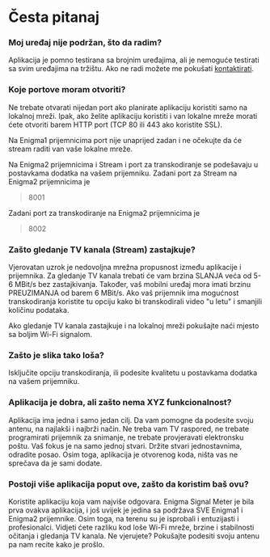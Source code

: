 # Česta pitanaj
### Moj uređaj nije podržan, što da radim?
Aplikacija je pomno testirana sa brojnim uređajima, ali je nemoguće testirati sa svim uređajima na tržištu. Ako ne radi možete me pokušati [kontaktirati](mailto:development@krkadoni.com).

### Koje portove moram otvoriti? 
Ne trebate otvarati nijedan port ako planirate aplikaciju koristiti samo na lokalnoj mreži. Ipak, ako želite aplikaciju koristiti i van lokalne mreže morati ćete otvoriti barem HTTP port (TCP 80 ili 443 ako koristite SSL).

Na Enigma1 prijemnicima port nije unaprijed zadan i ne očekujte da će stream raditi van vaše lokalne mreže.

Na Enigma2 prijemnicima i Stream i port za transkodiranje se podešavaju u postavkama dodatka na vašem prijemniku. 
Zadani port za Stream na Enigma2 prijemnicima je
>8001

Zadani port za transkodiranje na Enigma2 prijemnicima je
>8002

### Zašto gledanje TV kanala (Stream) zastajkuje?
Vjerovatan uzrok je nedovoljna mrežna propusnost između aplikacije i prijemnika. Za gledanje TV kanala trebati će vam brzina SLANJA veća od 5-6 MBit/s bez zastajkivanja. Također, vaš mobilni uređaj mora imati brzinu PREUZIMANJA od barem 6 MBit/s. Ako vaš prijemnik ima mogućnost transkodiranja koristite tu opciju kako bi transkodirali video "u letu" i smanjili količinu podataka.

Ako gledanje TV kanala zastajkuje i na lokalnoj mreži pokušajte naći mjesto sa boljim Wi-Fi signalom.

### Zašto je slika tako loša?
Isključite opciju transkodiranja, ili podesite kvalitetu u postavkama dodatka na vašem prijemniku.

### Aplikacija je dobra, ali zašto nema XYZ funkcionalnost?
Aplikacija ima jedna i samo jedan cilj. Da vam pomogne da podesite svoju antenu, na najlakši i najbrži način. Ne treba vam TV raspored, ne trebate programirati prijemnik za snimanje, ne trebate provjeravati elektronsku poštu. Vaš fokus je na samo jednoj stvari. Držite stvari jednostavnima, odradite posao.
Osim toga, aplikacija je otvorenog koda, ništa vas ne sprečava da je sami dodate.

### Postoji više aplikacija poput ove, zašto da koristim baš ovu?
Koristite aplikaciju koja vam najviše odgovara. Enigma Signal Meter je bila prva ovakva aplikacija, i još uvijek je jedina sa podržava SVE Enigma1 i Enigma2 prijemnike. Osim toga, na terenu su je isprobali i entuzijasti i profesionalci. Vidjeti ćete razliku kod loše Wi-Fi mreže, brzine i stabilnosti očitanja i gledanja TV kanala. Ne vjerujete? Pokušajte podesiti svoju antenu pa nam recite kako je prošlo.
